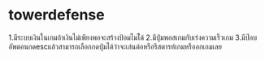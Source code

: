 # towerdefense
1.มีระบบเงินในเกมถ้าเงินไม่เพียงพอจะสร้างป้อมไมไ่ด้
2.มีปุ่มพอสเกมกับเร่งความเร็วเกม
3.มีป๊อบอัพตอนกดescแล้วสามารถเลือกกดปุ่มได้ว่าจะเล่นต่อหรือรีสตารท์เกมหรืออกเกมเลย
